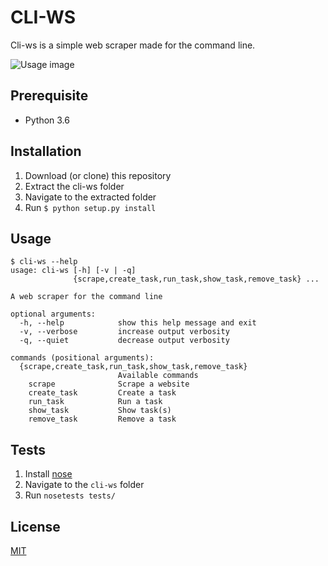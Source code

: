 # CLI-WS
Cli-ws is a simple web scraper made for the command line.

![Usage image](https://i.imgur.com/L8sxG6S.gif)

Prerequisite
------------
* Python 3.6

Installation
------------
1. Download (or clone) this repository
2. Extract the cli-ws folder
3. Navigate to the extracted folder
5. Run `$ python setup.py install`

Usage
------------
```
$ cli-ws --help
usage: cli-ws [-h] [-v | -q]
              {scrape,create_task,run_task,show_task,remove_task} ...

A web scraper for the command line

optional arguments:
  -h, --help            show this help message and exit
  -v, --verbose         increase output verbosity
  -q, --quiet           decrease output verbosity

commands (positional arguments):
  {scrape,create_task,run_task,show_task,remove_task}
                        Available commands
    scrape              Scrape a website
    create_task         Create a task
    run_task            Run a task
    show_task           Show task(s)
    remove_task         Remove a task
```

Tests
------------
1. Install [nose](http://nose.readthedocs.io/en/latest/)
2. Navigate to the `cli-ws` folder
3. Run `nosetests tests/`

## License

[MIT](LICENSE)
